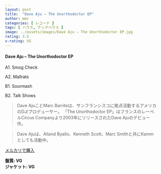 ```yaml
---
layout: post
title:  "Dave Aju – The Unorthodoctor EP"
author: mmr
categories: [ レコード ]
tags: [ ハウス, テックハウス ]
image: ../assets/images/Dave Aju – The Unorthodoctor EP.jpg
rating: 3.5
v-rating: VG
---
```


#### Dave Aju – The Unorthodoctor EP

A1. Smog Check

A2. Mallrats

B1. Sourmash

B2. Talk Shows

> Dave AjuことMarc Barriteは、サンフランシスコに拠点活動するアメリカのDJ/プロデューサー。
「The Unorthodoctor EP」はフランスのレーベルCircus Companyより2003年にリリースされたDave Ajuのデビュー作。

> Dave Ajuは、Alland Byallo、Kenneth Scott、Marc Smithと共にKammとしても活動中。



[メルカリで購入](https://jp.mercari.com/item/m44121616957)

<div class="mt-4 mb-4 d-flex align-items-center">
<strong class="mr-1">盤質: VG</strong>
</div>
<div class="mt-4 mb-4 d-flex align-items-center">
<strong class="mr-1">ジャケット: VG</strong>
</div>
